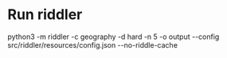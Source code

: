 # Run riddler
python3 -m riddler -c geography -d hard -n 5 -o output --config src/riddler/resources/config.json  --no-riddle-cache